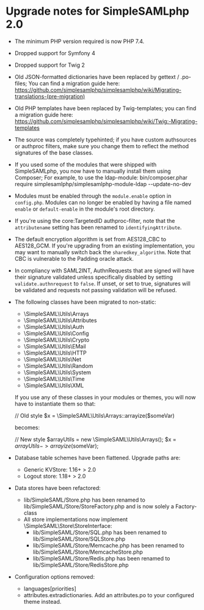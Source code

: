 Upgrade notes for SimpleSAMLphp 2.0
====================================

- The minimum PHP version required is now PHP 7.4.
- Dropped support for Symfony 4
- Dropped support for Twig 2
- Old JSON-formatted dictionaries have been replaced by gettext / .po-files;
    You can find a migration guide here: https://github.com/simplesamlphp/simplesamlphp/wiki/Migrating-translations-(pre-migration)
- Old PHP templates have been replaced by Twig-templates; you can find a migration
    guide here: https://github.com/simplesamlphp/simplesamlphp/wiki/Twig:-Migrating-templates
- The source was completely typehinted; if you have custom authsources or authproc filters, 
    make sure you change them to reflect the method signatures of the base classes.
- If you used some of the modules that were shipped with SimpleSAMLphp, you now have to manually install them using Composer;
    For example, to use the ldap-module: bin/composer.phar require simplesamlphp/simplesamlphp-module-ldap --update-no-dev
- Modules must be enabled through the `module.enable` option in `config.php`. Modules can no longer be enabled by having
     a file named `enable` or `default-enable` in the module's root directory.
- If you're using the core:TargetedID authproc-filter, note that the `attributename` setting has been renamed to `identifyingAttribute`.
- The default encryption algorithm is set from AES128_CBC to AES128_GCM. If you're upgrading from an existing implementation, you may want
    to manually switch back the `sharedkey_algorithm`. Note that CBC is vulnerable to the Padding oracle attack.
- In compliancy with SAML2INT, AuthnRequests that are signed will have their signature validated unless specifically disabled by setting `validate.authnrequest` to `false`.  If unset, or set to true, signatures will be validated and requests not passing validation will be refused.
- The following classes have been migrated to non-static:
  + \SimpleSAML\Utils\Arrays
  + \SimpleSAML\Utils\Attributes
  + \SimpleSAML\Utils\Auth
  + \SimpleSAML\Utils\Config
  + \SimpleSAML\Utils\Crypto
  + \SimpleSAML\Utils\EMail
  + \SimpleSAML\Utils\HTTP
  + \SimpleSAML\Utils\Net
  + \SimpleSAML\Utils\Random
  + \SimpleSAML\Utils\System
  + \SimpleSAML\Utils\Time
  + \SimpleSAML\Utils\XML

  If you use any of these classes in your modules or themes, you will now have to instantiate them so that:

  // Old style
  $x = \SimpleSAML\Utils\Arrays::arrayize($someVar)

  becomes:

  // New style
  $arrayUtils = new \SimpleSAML\Utils\Arrays();
  $x = $arrayUtils->arrayize($someVar);

- Database table schemes have been flattened. Upgrade paths are:
  - Generic KVStore:  1.16+ > 2.0
  - Logout store:     1.18+ > 2.0

- Data stores have been refactored:
  - lib/SimpleSAML/Store.php has been renamed to lib/SimpleSAML/Store/StoreFactory.php and is now solely a Factory-class
  - All store implementations now implement \SimpleSAML\Store\StoreInterface:
    - lib/SimpleSAML/Store/SQL.php has been renamed to lib/SimpleSAML/Store/SQLStore.php
    - lib/SimpleSAML/Store/Memcache.php has been renamed to lib/SimpleSAML/Store/MemcacheStore.php
    - lib/SimpleSAML/Store/Redis.php has been renamed to lib/SimpleSAML/Store/RedisStore.php

- Configuration options removed:
  - languages[priorities]
  - attributes.extradictionaries. Add an attributes.po to your configured theme instead.
